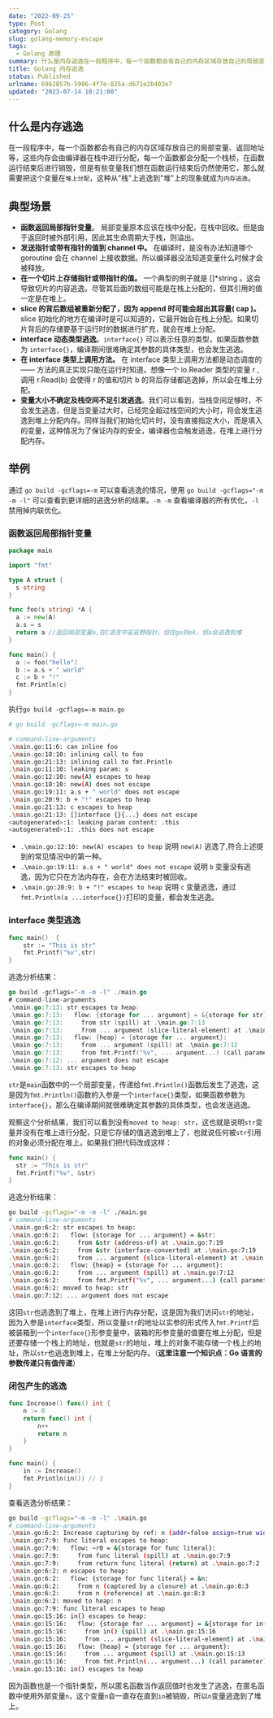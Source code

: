 ```yaml
---
date: "2022-09-25"
type: Post
category: Golang
slug: golang-memory-escape
tags:
  - Golang 原理
summary: 什么是内存逃逸在一段程序中，每一个函数都会有自己的内存区域存放自己的局部变量、返回地址等，这些内存会由编译器在栈中进行分配，每一个函数都会分配一个栈桢，在函数运行结束后进行销毁，但是有些变量我们想在函数运行结束后仍然使用它，那么就需要把这个变量在堆上分配，这种从"栈"上逃逸到"堆"上的现象就成为内存逃逸。
title: Golang 内存逃逸
status: Published
urlname: 6962857b-5906-4f7e-825a-d671e2b403e7
updated: "2023-07-14 10:21:00"
---
```


## 什么是内存逃逸

在一段程序中，每一个函数都会有自己的内存区域存放自己的局部变量、返回地址等，这些内存会由编译器在栈中进行分配，每一个函数都会分配一个栈桢，在函数运行结束后进行销毁，但是有些变量我们想在函数运行结束后仍然使用它，那么就需要把这个变量在`堆上分配`，这种从"栈"上逃逸到"堆"上的现象就成为`内存逃逸`。

## 典型场景

- **函数返回局部指针变量**。 局部变量原本应该在栈中分配，在栈中回收。但是由于返回时被外部引用，因此其生命周期大于栈，则溢出。
- **发送指针或带有指针的值到 channel 中。** 在编译时，是没有办法知道哪个 goroutine 会在 channel 上接收数据。所以编译器没法知道变量什么时候才会被释放。
- **在一个切片上存储指针或带指针的值。** 一个典型的例子就是 []\*string 。这会导致切片的内容逃逸。尽管其后面的数组可能是在栈上分配的，但其引用的值一定是在堆上。
- **slice 的背后数组被重新分配了，因为 append 时可能会超出其容量( cap )。** slice 初始化的地方在编译时是可以知道的，它最开始会在栈上分配。如果切片背后的存储要基于运行时的数据进行扩充，就会在堆上分配。
- **interface 动态类型逃逸**。`interface{}` 可以表示任意的类型，如果函数参数为 `interface{}`，编译期间很难确定其参数的具体类型，也会发生逃逸。
- **在 interface 类型上调用方法。** 在 interface 类型上调用方法都是动态调度的 —— 方法的真正实现只能在运行时知道。想像一个 io.Reader 类型的变量 r , 调用 r.Read(b) 会使得 r 的值和切片 b 的背后存储都逃逸掉，所以会在堆上分配。
- **变量大小不确定及栈空间不足引发逃逸**。我们可以看到，当栈空间足够时，不会发生逃逸，但是当变量过大时，已经完全超过栈空间的大小时，将会发生逃逸到堆上分配内存。同样当我们初始化切片时，没有直接指定大小，而是填入的变量，这种情况为了保证内存的安全，编译器也会触发逃逸，在堆上进行分配内存。

## 举例

通过 `go build -gcflags=-m` 可以查看逃逸的情况，使用 `go build -gcflags="-m -m -l"` 可以查看到更详细的逃逸分析的结果。`-m -m` 查看编译器的所有优化，`-l` 禁用掉内联优化。

### 函数返回局部指针变量

```go
package main

import "fmt"

type A struct {
  s string
}

func foo(s string) *A {
  a := new(A)
  a.s = s
  return a //返回局部变量a,在C语言中妥妥野指针，但在go则ok，但a会逃逸到堆
}

func main() {
  a := foo("hello")
  b := a.s + " world"
  c := b + "!"
  fmt.Println(c)
}
```

执行`go build -gcflags=-m main.go`

```bash
# go build -gcflags=-m main.go

# command-line-arguments
.\main.go:11:6: can inline foo
.\main.go:18:10: inlining call to foo
.\main.go:21:13: inlining call to fmt.Println
.\main.go:11:10: leaking param: s
.\main.go:12:10: new(A) escapes to heap
.\main.go:18:10: new(A) does not escape
.\main.go:19:11: a.s + " world" does not escape
.\main.go:20:9: b + "!" escapes to heap
.\main.go:21:13: c escapes to heap
.\main.go:21:13: []interface {}{...} does not escape
<autogenerated>:1: leaking param content: .this
<autogenerated>:1: .this does not escape
```

- `.\main.go:12:10: new(A) escapes to heap` 说明 `new(A)` 逃逸了,符合上述提到的常见情况中的第一种。
- `.\main.go:19:11: a.s + " world" does not escape` 说明 `b` 变量没有逃逸，因为它只在方法内存在，会在方法结束时被回收。
- `.\main.go:20:9: b + "!" escapes to heap` 说明 `c` 变量逃逸，通过`fmt.Println(a ...interface{})`打印的变量，都会发生逃逸。

### interface 类型逃逸

```go
func main()  {
    str := "This is str"
    fmt.Printf("%v",str)
}
```

逃逸分析结果：

```go
go build -gcflags="-m -m -l" ./main.go
# command-line-arguments
.\main.go:7:13: str escapes to heap:
.\main.go:7:13:   flow: {storage for ... argument} = &{storage for str}:
.\main.go:7:13:     from str (spill) at .\main.go:7:13
.\main.go:7:13:     from ... argument (slice-literal-element) at .\main.go:7:12
.\main.go:7:13:   flow: {heap} = {storage for ... argument}:
.\main.go:7:13:     from ... argument (spill) at .\main.go:7:12
.\main.go:7:13:     from fmt.Printf("%v", ... argument...) (call parameter) at .\main.go:7:12
.\main.go:7:12: ... argument does not escape
.\main.go:7:13: str escapes to heap
```

`str`是`main`函数中的一个局部变量，传递给`fmt.Println()`函数后发生了逃逸，这是因为`fmt.Println()`函数的入参是一个`interface{}`类型，如果函数参数为`interface{}`，那么在编译期间就很难确定其参数的具体类型，也会发送逃逸。

观察这个分析结果，我们可以看到没有`moved to heap: str`，这也就是说明`str`变量并没有在堆上进行分配，只是它存储的值逃逸到堆上了，也就说任何被`str`引用的对象必须分配在堆上。如果我们把代码改成这样：

```go
func main() {
  str := "This is str"
  fmt.Printf("%v", &str)
}
```

逃逸分析结果：

```bash
go build -gcflags="-m -m -l" ./main.go
# command-line-arguments
.\main.go:6:2: str escapes to heap:
.\main.go:6:2:   flow: {storage for ... argument} = &str:
.\main.go:6:2:     from &str (address-of) at .\main.go:7:19
.\main.go:6:2:     from &str (interface-converted) at .\main.go:7:19
.\main.go:6:2:     from ... argument (slice-literal-element) at .\main.go:7:12
.\main.go:6:2:   flow: {heap} = {storage for ... argument}:
.\main.go:6:2:     from ... argument (spill) at .\main.go:7:12
.\main.go:6:2:     from fmt.Printf("%v", ... argument...) (call parameter) at .\main.go:7:12
.\main.go:6:2: moved to heap: str
.\main.go:7:12: ... argument does not escape
```

这回`str`也逃逸到了堆上，在堆上进行内存分配，这是因为我们访问`str`的地址，因为入参是`interface`类型，所以变量`str`的地址以实参的形式传入`fmt.Printf`后被装箱到一个`interface{}`形参变量中，装箱的形参变量的值要在堆上分配，但是还要存储一个栈上的地址，也就是`str`的地址，堆上的对象不能存储一个栈上的地址，所以`str`也逃逸到堆上，在堆上分配内存。（**这里注意一个知识点：Go 语言的参数传递只有值传递**）

### 闭包产生的逃逸

```go
func Increase() func() int {
    n := 0
    return func() int {
        n++
        return n
    }
}

func main() {
    in := Increase()
    fmt.Println(in()) // 1
}
```

查看逃逸分析结果：

```bash
go build -gcflags="-m -m -l" .\main.go
# command-line-arguments
.\main.go:6:2: Increase capturing by ref: n (addr=false assign=true width=8)
.\main.go:7:9: func literal escapes to heap:
.\main.go:7:9:   flow: ~r0 = &{storage for func literal}:
.\main.go:7:9:     from func literal (spill) at .\main.go:7:9
.\main.go:7:9:     from return func literal (return) at .\main.go:7:2
.\main.go:6:2: n escapes to heap:
.\main.go:6:2:   flow: {storage for func literal} = &n:
.\main.go:6:2:     from n (captured by a closure) at .\main.go:8:3
.\main.go:6:2:     from n (reference) at .\main.go:8:3
.\main.go:6:2: moved to heap: n
.\main.go:7:9: func literal escapes to heap
.\main.go:15:16: in() escapes to heap:
.\main.go:15:16:   flow: {storage for ... argument} = &{storage for in()}:
.\main.go:15:16:     from in() (spill) at .\main.go:15:16
.\main.go:15:16:     from ... argument (slice-literal-element) at .\main.go:15:13
.\main.go:15:16:   flow: {heap} = {storage for ... argument}:
.\main.go:15:16:     from ... argument (spill) at .\main.go:15:13
.\main.go:15:16:     from fmt.Println(... argument...) (call parameter) at .\main.go:15:13.\main.go:15:13: ... argument does not escape
.\main.go:15:16: in() escapes to heap
```

因为函数也是一个指针类型，所以匿名函数当作返回值时也发生了逃逸，在匿名函数中使用外部变量`n`，这个变量`n`会一直存在直到`in`被销毁，所以`n`变量逃逸到了堆上。
